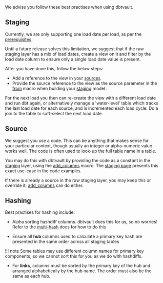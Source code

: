 We advise you follow these best practises when using dbtvault.

## Staging

Currently, we are only supporting one load date per load, as per the [prerequisites](gettingstarted.md#prerequisites).

Until a future release solves this limitation, we suggest that if the raw staging layer has a mix of load dates, 
create a view on it and filter by the load date column to ensure only a single load date value is present.

After you have done this, follow the below steps: 

- Add a reference to the view in your [sources](gettingstarted.md#setting-up-sources).
- Provide the source reference to the view as the source parameter in the [from](macros.md#from) 
macro when building your [staging](staging.md) model .

For the next load you then can re-create the view with a different load date and run dbt again, or alternatively 
manage a 'water-level' table which tracks the last load date for each source, and is incremented each load cycle.
Do a join to the table to soft-select the next load date.

## Source

We suggest you use a code. This can be anything that makes sense for your particular context, though usually an
integer or alpha-numeric value works well. The code is often used to look-up the full table name in a table.

You may do this with dbtvault by providing the code as a constant in the [staging](staging.md) layer,
using the [add_columns](macros.md#add_columns) macro. The [staging page](staging.md) presents this exact
use-case in the code examples.

If there is already a source in the raw staging layer, you may keep this or override it; 
[add_columns](macros.md#add_columns) can do either.

## Hashing

Best practises for hashing include:

- Alpha sorting hashdiff columns. dbtvault does this for us, so no worries! Refer to the [multi-hash](macros.md#multi_hash) docs for how to do this

- Ensure all **hub** columns used to calculate a primary key hash are presented in the same order across all
staging tables 

!!! note
    Some tables may use different column names for primary key components, so we cannot sort this for 
    you as we do with hashdiffs.

- For **links**, columns must be sorted by the primary key of the hub and arranged alphabetically by the hub name. 
The order must also be the same as each hub. 